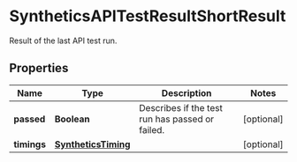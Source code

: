 # SyntheticsAPITestResultShortResult

Result of the last API test run.

## Properties

| Name        | Type                                        | Description                                     | Notes      |
| ----------- | ------------------------------------------- | ----------------------------------------------- | ---------- |
| **passed**  | **Boolean**                                 | Describes if the test run has passed or failed. | [optional] |
| **timings** | [**SyntheticsTiming**](SyntheticsTiming.md) |                                                 | [optional] |
